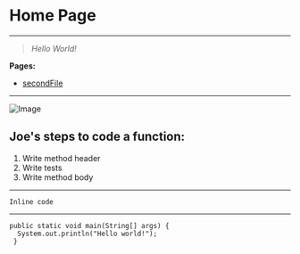 # Home Page
***
> *Hello World!*

**Pages:**
* [secondFile](https://rajsunku.github.io/cse15l-lab-reports/secondFile.html)
***
![Image](http://www.sysnet.ucsd.edu/~voelker/pubcom/logo/CSELogo_4Ch.jpg)
## Joe's steps to code a function:
1. Write method header
2. Write tests
3. Write method body
***
`Inline code`
***
```
public static void main(String[] args) {
  System.out.println("Hello world!");
 }
```
